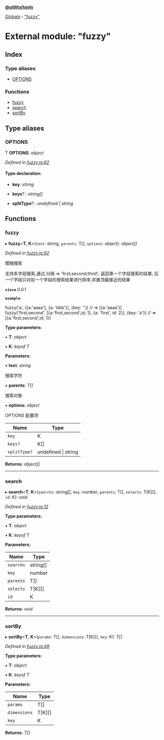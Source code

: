 **[@utility/tools](../README.md)**

[Globals](../globals.md) › ["fuzzy"](_fuzzy_.md)

# External module: "fuzzy"

## Index

### Type aliases

* [OPTIONS](_fuzzy_.md#options)

### Functions

* [fuzzy](_fuzzy_.md#fuzzy)
* [search](_fuzzy_.md#search)
* [sortBy](_fuzzy_.md#sortby)

## Type aliases

###  OPTIONS

Ƭ **OPTIONS**: *object*

*Defined in [fuzzy.ts:62](https://github.com/Wimjiang/utility/blob/23b6715/src/fuzzy.ts#L62)*

#### Type declaration:

* **key**: *string*

* **keys**? : *string[]*

* **splitType**? : *undefined | string*

## Functions

###  fuzzy

▸ **fuzzy**<**T**, **K**>(`text`: string, `parents`: T[], `options`: object): *object[]*

*Defined in [fuzzy.ts:92](https://github.com/Wimjiang/utility/blob/23b6715/src/fuzzy.ts#L92)*

模糊搜索

  支持多字段搜索,通过;分隔 => 'first;second;third';
  返回第一个字段搜索的结果;
  后一个字段只对前一个字段的搜索结果进行排序,并置顶最接近的结果

**`since`** 0.0.1

**`example`** 

fuzzy('a', [{a:'aaaa'}, {a: 'bbb'}], {key: ''})
// => [{a:'aaaa'}]
fuzzy('first;second', [{a:'first,second',id; 1}, {a: 'first', id: 2}], {key: 'a'})
// => [{a:'first,second',id; 1}]

**Type parameters:**

▪ **T**: *object*

▪ **K**: *keyof T*

**Parameters:**

▪ **text**: *string*

搜索字符

▪ **parents**: *T[]*

搜索对象

▪ **options**: *object*

OPTIONS 配置项

Name | Type |
------ | ------ |
`key` | K |
`keys?` | K[] |
`splitType?` | undefined \| string |

**Returns:** *object[]*

___

###  search

▸ **search**<**T**, **K**>(`searchs`: string[], `key`: number, `parents`: T[], `selects`: T[K][], `id`: K): *void*

*Defined in [fuzzy.ts:12](https://github.com/Wimjiang/utility/blob/23b6715/src/fuzzy.ts#L12)*

**Type parameters:**

▪ **T**: *object*

▪ **K**: *keyof T*

**Parameters:**

Name | Type |
------ | ------ |
`searchs` | string[] |
`key` | number |
`parents` | T[] |
`selects` | T[K][] |
`id` | K |

**Returns:** *void*

___

###  sortBy

▸ **sortBy**<**T**, **K**>(`params`: T[], `dimensions`: T[K][], `key`: K): *T[]*

*Defined in [fuzzy.ts:49](https://github.com/Wimjiang/utility/blob/23b6715/src/fuzzy.ts#L49)*

**Type parameters:**

▪ **T**: *object*

▪ **K**: *keyof T*

**Parameters:**

Name | Type |
------ | ------ |
`params` | T[] |
`dimensions` | T[K][] |
`key` | K |

**Returns:** *T[]*